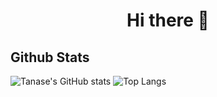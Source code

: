 <h1 align=center> Hi there 👋 </h1>

## Github Stats

![Tanase's GitHub stats](https://github-readme-stats.vercel.app/api?username=TanaseDoru&show_icons=true&theme=tokyonight)
![Top Langs](https://github-readme-stats.vercel.app/api/top-langs/?username=TanaseDoru&layout=compact&theme=tokyonight)

